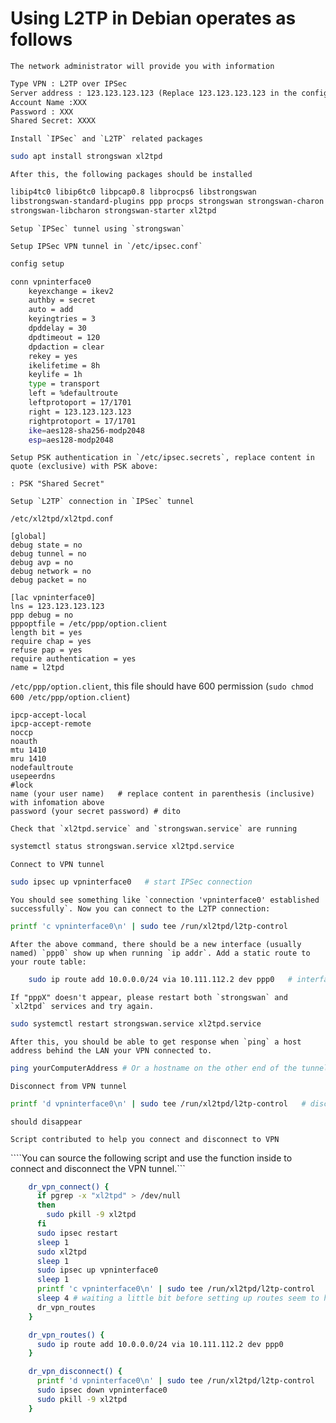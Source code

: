 # Using L2TP in Debian operates as follows

```The network administrator will provide you with information```

```txt
Type VPN : L2TP over IPSec
Server address : 123.123.123.123 (Replace 123.123.123.123 in the configuration file with your server address)
Account Name :XXX
Password : XXX
Shared Secret: XXXX
```

```Install `IPSec` and `L2TP` related packages```

```bash
sudo apt install strongswan xl2tpd
```

```After this, the following packages should be installed```

```bash
libip4tc0 libip6tc0 libpcap0.8 libprocps6 libstrongswan
libstrongswan-standard-plugins ppp procps strongswan strongswan-charon
strongswan-libcharon strongswan-starter xl2tpd
```

```Setup `IPSec` tunnel using `strongswan` ```


```Setup IPSec VPN tunnel in `/etc/ipsec.conf` ```

```bash
config setup

conn vpninterface0
    keyexchange = ikev2
    authby = secret
    auto = add
    keyingtries = 3
    dpddelay = 30
    dpdtimeout = 120
    dpdaction = clear
    rekey = yes
    ikelifetime = 8h
    keylife = 1h
    type = transport
    left = %defaultroute
    leftprotoport = 17/1701
    right = 123.123.123.123
    rightprotoport = 17/1701
    ike=aes128-sha256-modp2048
    esp=aes128-modp2048
```

```Setup PSK authentication in `/etc/ipsec.secrets`, replace content in quote (exclusive) with PSK above:```

```: PSK "Shared Secret"```

```Setup `L2TP` connection in `IPSec` tunnel```

`/etc/xl2tpd/xl2tpd.conf`

    [global]
    debug state = no
    debug tunnel = no
    debug avp = no
    debug network = no
    debug packet = no
    
    [lac vpninterface0]
    lns = 123.123.123.123
    ppp debug = no
    pppoptfile = /etc/ppp/option.client
    length bit = yes
    require chap = yes
    refuse pap = yes
    require authentication = yes
    name = l2tpd

`/etc/ppp/option.client`, this file should have 600 permission (`sudo chmod 600 /etc/ppp/option.client`)

    ipcp-accept-local
    ipcp-accept-remote
    noccp
    noauth
    mtu 1410
    mru 1410
    nodefaultroute
    usepeerdns
    #lock
    name (your user name)   # replace content in parenthesis (inclusive) with infomation above
    password (your secret password) # dito

```Check that `xl2tpd.service` and `strongswan.service` are running```
```bash
systemctl status strongswan.service xl2tpd.service
```
```Connect to VPN tunnel```
```bash
sudo ipsec up vpninterface0   # start IPSec connection
```
```You should see something like `connection 'vpninterface0' established successfully`. Now you can connect to the L2TP connection:```
```bash
printf 'c vpninterface0\n' | sudo tee /run/xl2tpd/l2tp-control
```
```After the above command, there should be a new interface (usually named) `ppp0` show up when running `ip addr`. Add a static route to your route table:```
```bash
    sudo ip route add 10.0.0.0/24 via 10.111.112.2 dev ppp0   # interface name should be the same as the one you see after the above command
```
```If "pppX" doesn't appear, please restart both `strongswan` and `xl2tpd` services and try again.```
```bash
sudo systemctl restart strongswan.service xl2tpd.service
```
```After this, you should be able to get response when `ping` a host address behind the LAN your VPN connected to.```
```bash
ping yourComputerAddress # Or a hostname on the other end of the tunnel
```
```Disconnect from VPN tunnel```
```bash
printf 'd vpninterface0\n' | sudo tee /run/xl2tpd/l2tp-control   # disconnect L2TP, after this, "ppp0" 
```
```should disappear```

```Script contributed to help you connect and disconnect to VPN```

````You can source the following script and use the function inside to connect and disconnect the VPN tunnel.```
```bash
	dr_vpn_connect() {
	  if pgrep -x "xl2tpd" > /dev/null
	  then
		sudo pkill -9 xl2tpd
	  fi
	  sudo ipsec restart
	  sleep 1
	  sudo xl2tpd
	  sleep 1
	  sudo ipsec up vpninterface0
	  sleep 1
	  printf 'c vpninterface0\n' | sudo tee /run/xl2tpd/l2tp-control
	  sleep 4 # waiting a little bit before setting up routes seem to help avoid 'Cannot find device "ppp0"'
	  dr_vpn_routes
	}

	dr_vpn_routes() {
	  sudo ip route add 10.0.0.0/24 via 10.111.112.2 dev ppp0
	}

	dr_vpn_disconnect() {
	  printf 'd vpninterface0\n' | sudo tee /run/xl2tpd/l2tp-control
	  sudo ipsec down vpninterface0
	  sudo pkill -9 xl2tpd
	}
```